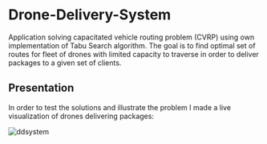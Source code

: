 # Drone-Delivery-System
Application solving capacitated vehicle routing problem (CVRP) using own implementation of Tabu Search algorithm. 
The goal is to find optimal set of routes for fleet of drones with limited capacity to traverse in order 
to deliver packages to a given set of clients.

## Presentation
In order to test the solutions and illustrate the problem I made a live visualization of drones delivering packages:
 
![ddsystem](https://user-images.githubusercontent.com/50465266/104320434-9be8cf00-54e2-11eb-8523-7ec3c0e679a3.gif)